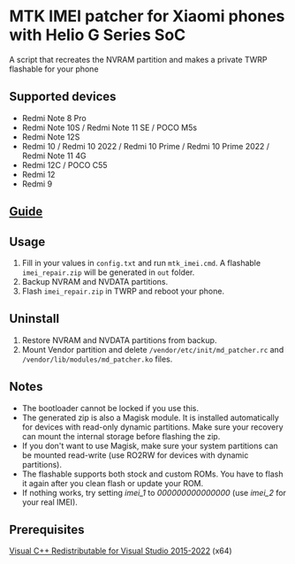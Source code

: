 # MTK IMEI patcher for Xiaomi phones with Helio G Series SoC
A script that recreates the NVRAM partition and makes a private TWRP flashable for your phone

## Supported devices
- Redmi Note 8 Pro
- Redmi Note 10S / Redmi Note 11 SE / POCO M5s
- Redmi Note 12S
- Redmi 10 / Redmi 10 2022 / Redmi 10 Prime / Redmi 10 Prime 2022 / Redmi Note 11 4G
- Redmi 12C / POCO C55
- Redmi 12
- Redmi 9

## [Guide](https://graph.org/IMEI-Restoration-05-04)

## Usage
1. Fill in your values in `config.txt` and run `mtk_imei.cmd`. A flashable `imei_repair.zip` will be generated in `out` folder.
2. Backup NVRAM and NVDATA partitions.
3. Flash `imei_repair.zip` in TWRP and reboot your phone.

## Uninstall
1. Restore NVRAM and NVDATA partitions from backup.
2. Mount Vendor partition and delete `/vendor/etc/init/md_patcher.rc` and `/vendor/lib/modules/md_patcher.ko` files.

## Notes
- The bootloader cannot be locked if you use this.
- The generated zip is also a Magisk module. It is installed automatically for devices with read-only dynamic partitions. Make sure your recovery can mount the internal storage before flashing the zip.
- If you don't want to use Magisk, make sure your system partitions can be mounted read-write (use RO2RW for devices with dynamic partitions).
- The flashable supports both stock and custom ROMs. You have to flash it again after you clean flash or update your ROM.
- If nothing works, try setting *imei_1* to *000000000000000* (use *imei_2* for your real IMEI).

## Prerequisites
[Visual C++ Redistributable for Visual Studio 2015-2022](https://aka.ms/vs/17/release/vc_redist.x64.exe) (x64)

